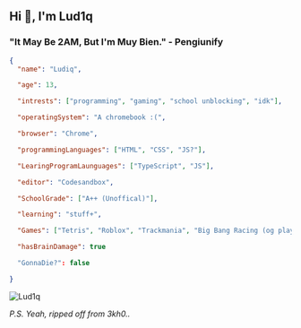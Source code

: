 ## Hi 👋, I'm Lud1q ##

### "It May Be 2AM, But I'm Muy Bien." - Pengiunify ##

```json
{
  "name": "Ludiq",

  "age": 13,

  "intrests": ["programming", "gaming", "school unblocking", "idk"],

  "operatingSystem": "A chromebook :(",

  "browser": "Chrome",

  "programmingLanguages": ["HTML", "CSS", "JS?"],

  "LearingProgramLaunguages": ["TypeScript", "JS"],

  "editor": "Codesandbox",

  "SchoolGrade": ["A++ (Unoffical)"],

  "learning": "stuff+",

  "Games": ["Tetris", "Roblox", "Trackmania", "Big Bang Racing (og player)", "Pixel Gun 3D (og player)", "Honkai: Star Rail"],

  "hasBrainDamage": true

  "GonnaDie?": false

}
```
<img src="https://komarev.com/ghpvc/?username=Lud1q&label=Why do i care? I dont. &color=001eff&style=flat" alt="Lud1q" />

*P.S. Yeah, ripped off from 3kh0..*
